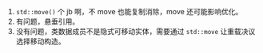 1. `std::move()` 个 jb 啊，不 move 也能复制消除，move 还可能影响优化。
2. 有问题，悬垂引用。
3. 没有问题，类数据成员不是隐式可移动实体，需要通过 `std::move` 让重载决议选择移动构造。

